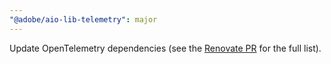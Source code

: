 ```yaml
---
"@adobe/aio-lib-telemetry": major
---
```


Update OpenTelemetry dependencies (see the [Renovate PR](https://github.com/adobe/aio-lib-telemetry/pull/10) for the full list).

